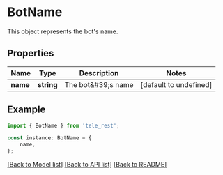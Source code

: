 # BotName

This object represents the bot\'s name.

## Properties

Name | Type | Description | Notes
------------ | ------------- | ------------- | -------------
**name** | **string** | The bot\&#39;s name | [default to undefined]

## Example

```typescript
import { BotName } from 'tele_rest';

const instance: BotName = {
    name,
};
```

[[Back to Model list]](../README.md#documentation-for-models) [[Back to API list]](../README.md#documentation-for-api-endpoints) [[Back to README]](../README.md)
